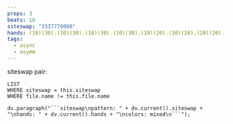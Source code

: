 ```yaml
---
props: 3
beats: 10
siteswap: "3337770000"
hands: (10)(30).(10)(30).(10)(30).(10)(30).(10)(20).(10)(20).(20)(20).(20)(20).(20)(30).(20)(30).
tags:
  - async
  - asymm
---
```


siteswap pair:
```dataview
LIST
WHERE siteswap = this.siteswap
WHERE file.name != this.file.name
```
```dataviewjs
dv.paragraph("```siteswap\npattern: " + dv.current().siteswap + "\nhands: " + dv.current().hands + "\ncolors: mixed\n```");
```
